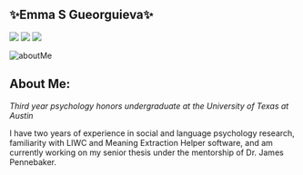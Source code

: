 ## ✨Emma S Gueorguieva✨

[![](https://img.shields.io/badge/LinkedIn-emmagueorguieva-blue)](https://www.linkedin.com/in/emmagueorguieva/)
[![](https://img.shields.io/badge/Gmail-emmagueorguieva%40utexas.edu-red)](mailto:emmagueorguieva@utexas.edu)
[![](https://img.shields.io/badge/HackerRank-emmagueorguieva-brightgreen)](https://www.hackerrank.com/emmagueorguieva?hr_r=1)

![aboutMe](https://user-images.githubusercontent.com/98079225/152923233-ffae6763-61c3-4c36-b455-0d867e24366c.png)



## About Me:
*Third year psychology honors undergraduate at the University of Texas at Austin*

I have two years of experience in social and language psychology research, familiarity with LIWC and Meaning Extraction Helper software, and am currently working on my senior thesis under the mentorship of Dr. James Pennebaker.
